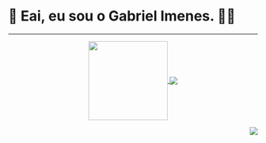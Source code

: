# 👋 **Eai, eu sou o Gabriel Imenes. 👨‍💻**

 <hr width = “1” size = “10”>
<p  align="center">
  <a href="https://github.com/imenesg">
  <img
        height="160"
        align="center" src="https://github-readme-stats.vercel.app/api?username=imenesg&show_icons=true&theme=dracula&include_all_commits=true&count_private=true"/>
   
  <img align="center" src="https://github-readme-stats.vercel.app/api/top-langs/?username=imenesg&layout=compact&langs_count=7&theme=dracula"/>
   </p>
  
<p  align="end">
  <img align="center" src="https://media3.giphy.com/media/JGVgtOoVCne8z7zeUa/giphy.gif?cid=790b7611ab2ec316f2c3ca8db76b4ca8a3e4bab81596c5e2&rid=giphy.gif&ct=g" />
 </p> 

